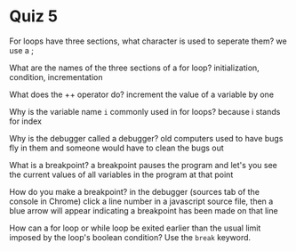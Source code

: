 # Quiz 5

For loops have three sections, what character is used to seperate them?
we use a ;

What are the names of the three sections of a for loop?
initialization, condition, incrementation

What does the ++ operator do?
increment the value of a variable by one

Why is the variable name `i` commonly used in for loops?
because i stands for index

Why is the debugger called a debugger?
old computers used to have bugs fly in them and someone would
have to clean the bugs out

What is a breakpoint?
a breakpoint pauses the program and let's you see the current values of all variables in the program at that point

How do you make a breakpoint?
in the debugger (sources tab of the console in Chrome) click a line number in a javascript source file, then a blue arrow will appear indicating a breakpoint has been made on that line

How can a for loop or while loop be exited earlier than the usual limit imposed by the loop's boolean condition?
Use the `break` keyword.
